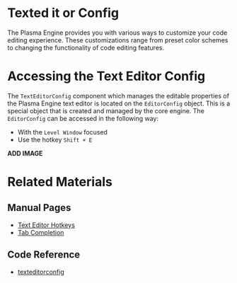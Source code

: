 # Texted it or Config

The Plasma Engine provides you with various ways to customize your code editing experience. These customizations range from preset color schemes to changing the functionality of code editing features.

# Accessing the Text Editor Config
The `TextEditorConfig` component which manages the editable properties of the Plasma Engine text editor is located on the `EditorConfig` object. This is a special object that is created and managed by the core engine. The `EditorConfig` can be accessed in the following way:

- With the `Level Window` focused
- Use the hotkey `Shift + E`



**ADD IMAGE**

# Related Materials
## Manual Pages
- [Text Editor Hotkeys](https://plasmaengine.github.io/PlasmaDocs/Manual/editor/texteditor/texteditorhotkeys.markdown)
- [Tab Completion](https://plasmaengine.github.io/PlasmaDocs/Manual/editor/texteditor/tab_completion.markdown)

## Code Reference
- [texteditorconfig](https://github.com/PlasmaEngine/PlasmaDocs/tree/master/docs/C%2B%2B/code_reference/class_reference/texteditorconfig.markdown) 
 

 